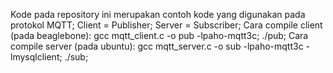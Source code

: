 Kode pada repository ini merupakan contoh kode yang digunakan pada protokol MQTT;
Client = Publisher;
Server = Subscriber;
Cara compile client (pada beaglebone): gcc mqtt_client.c -o pub -lpaho-mqtt3c;
                                       ./pub;
Cara compile server (pada ubuntu): gcc mqtt_server.c -o sub -lpaho-mqtt3c -lmysqlclient;
                                   ./sub;

